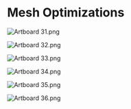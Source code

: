 # Mesh Optimizations

<p><img src="https://vertexschool.instructure.com/courses/315/files/20704/preview?verifier=Fp4qu0CIxrt5KwWgjz7MthOoR16rfMUEBXJYyKkE" alt="Artboard 31.png" data-api-endpoint="https://vertexschool.instructure.com/api/v1/courses/315/files/20704" data-api-returntype="File"></p>
<p><img src="https://vertexschool.instructure.com/courses/315/files/20705/preview?verifier=2Yz9337GVtVkZ8iisIIk0XdXGP0qaf5zcTQbjogX" alt="Artboard 32.png" data-api-endpoint="https://vertexschool.instructure.com/api/v1/courses/315/files/20705" data-api-returntype="File"></p>
<p><img src="https://vertexschool.instructure.com/courses/315/files/20706/preview?verifier=jtCSlfAgPlKOudwxJaegrPSWNDdiCfwAlzIfOmnV" alt="Artboard 33.png" data-api-endpoint="https://vertexschool.instructure.com/api/v1/courses/315/files/20706" data-api-returntype="File"></p>
<p><img src="https://vertexschool.instructure.com/courses/315/files/20707/preview?verifier=cfyCVI0lBuNcPNWyKfZj4LfyiZJcSJ94uAhd1yVP" alt="Artboard 34.png" data-api-endpoint="https://vertexschool.instructure.com/api/v1/courses/315/files/20707" data-api-returntype="File"></p>
<p><img src="https://vertexschool.instructure.com/courses/315/files/20708/preview?verifier=wnPLMAup2YgKTeYXlFGZ2XHn03EurhSJ1DFy87Hk" alt="Artboard 35.png" data-api-endpoint="https://vertexschool.instructure.com/api/v1/courses/315/files/20708" data-api-returntype="File"></p>
<p><img src="https://vertexschool.instructure.com/courses/315/files/20709/preview?verifier=AlcuqDfO8IUQaLd6vnq22VnC8MiWm53J7AKLGi18" alt="Artboard 36.png" data-api-endpoint="https://vertexschool.instructure.com/api/v1/courses/315/files/20709" data-api-returntype="File"></p>